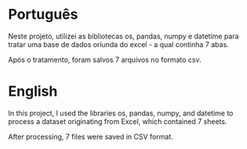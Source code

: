 # Português 
Neste projeto, utilizei as bibliotecas os, pandas, numpy e datetime para tratar uma base de dados oriunda do excel - a qual continha 7 abas.

Após o tratamento, foram salvos 7 arquivos no formato csv.

# English 
In this project, I used the libraries os, pandas, numpy, and datetime to process a dataset originating from Excel, which contained 7 sheets.

After processing, 7 files were saved in CSV format.
